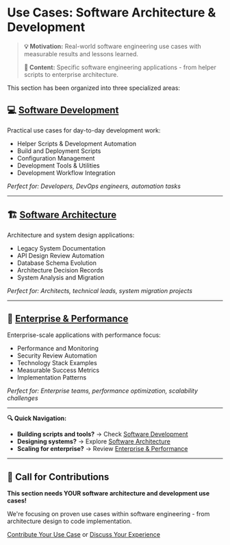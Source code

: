 # Use Cases: Software Architecture & Development

> **💡 Motivation:** Real-world software engineering use cases with measurable results and lessons learned.
> 
> **📝 Content:** Specific software engineering applications - from helper scripts to enterprise architecture.

This section has been organized into three specialized areas:

## 💻 **[Software Development](07a-development-use-cases.md)**
Practical use cases for day-to-day development work:
- Helper Scripts & Development Automation
- Build and Deployment Scripts
- Configuration Management
- Development Tools & Utilities
- Development Workflow Integration

*Perfect for: Developers, DevOps engineers, automation tasks*

---

## 🏗️ **[Software Architecture](07b-architecture-use-cases.md)**
Architecture and system design applications:
- Legacy System Documentation
- API Design Review Automation
- Database Schema Evolution
- Architecture Decision Records
- System Analysis and Migration

*Perfect for: Architects, technical leads, system migration projects*

---

## 🏢 **[Enterprise & Performance](07c-enterprise-use-cases.md)**
Enterprise-scale applications with performance focus:
- Performance and Monitoring
- Security Review Automation
- Technology Stack Examples
- Measurable Success Metrics
- Implementation Patterns

*Perfect for: Enterprise teams, performance optimization, scalability challenges*

---

**🔍 Quick Navigation:**
- **Building scripts and tools?** → Check [Software Development](07a-development-use-cases.md)
- **Designing systems?** → Explore [Software Architecture](07b-architecture-use-cases.md)
- **Scaling for enterprise?** → Review [Enterprise & Performance](07c-enterprise-use-cases.md)

---

## 🚀 Call for Contributions

**This section needs YOUR software architecture and development use cases!**

We're focusing on proven use cases within software engineering - from architecture design to code implementation.

[Contribute Your Use Case](CONTRIBUTING.md) or [Discuss Your Experience](../../issues)

